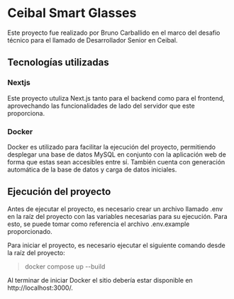 # Ceibal Smart Glasses

Este proyecto fue realizado por Bruno Carballido en el marco del desafio técnico para el llamado de Desarrollador Senior en Ceibal.

## Tecnologías utilizadas

### Nextjs
Este proyecto utuliza Next.js tanto para el backend como para el frontend, aprovechando las funcionalidades de lado del servidor que este proporciona.

### Docker
Docker es utilizado para facilitar la ejecución del proyecto, permitiendo desplegar una base de datos MySQL en conjunto con la aplicación web de forma que estas sean accesibles entre sí. También cuenta con generación automática de la base de datos y carga de datos iniciales. 

## Ejecución del proyecto

Antes de ejecutar el proyecto, es necesario crear un archivo llamado .env en la raíz del proyecto con las variables necesarias para su ejecución. Para esto, se puede tomar como referencia el archivo .env.example proporcionado.

Para iniciar el proyecto, es necesario ejecutar el siguiente comando desde la raíz del proyecto:

> docker compose up --build

Al terminar de iniciar Docker el sitio debería estar disponible en http://localhost:3000/.